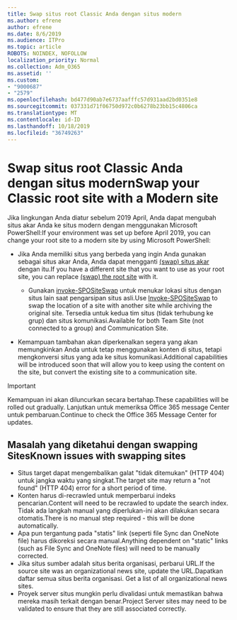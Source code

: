 ```yaml
---
title: Swap situs root Classic Anda dengan situs modern
ms.author: efrene
author: efrene
ms.date: 8/6/2019
ms.audience: ITPro
ms.topic: article
ROBOTS: NOINDEX, NOFOLLOW
localization_priority: Normal
ms.collection: Adm_O365
ms.assetid: ''
ms.custom:
- "9000687"
- "2579"
ms.openlocfilehash: bd477d90ab7e6737aafffc57d931aad2bd0351e8
ms.sourcegitcommit: 037331d71f06750d972c0b6278b23bb15c4806ca
ms.translationtype: MT
ms.contentlocale: id-ID
ms.lasthandoff: 10/18/2019
ms.locfileid: "36749263"
---
```

# <a name="swap-your-classic-root-site-with-a-modern-site"></a><span data-ttu-id="c34dd-102">Swap situs root Classic Anda dengan situs modern</span><span class="sxs-lookup"><span data-stu-id="c34dd-102">Swap your Classic root site with a Modern site</span></span>

<span data-ttu-id="c34dd-103">Jika lingkungan Anda diatur sebelum 2019 April, Anda dapat mengubah situs akar Anda ke situs modern dengan menggunakan Microsoft PowerShell:</span><span class="sxs-lookup"><span data-stu-id="c34dd-103">If your environment was set up before April 2019, you can change your root site to a modern site by using Microsoft PowerShell:</span></span>

- <span data-ttu-id="c34dd-104">Jika Anda memiliki situs yang berbeda yang ingin Anda gunakan sebagai situs akar Anda, Anda dapat mengganti [(swap) situs akar](https://docs.microsoft.com/sharepoint/modern-root-site) dengan itu.</span><span class="sxs-lookup"><span data-stu-id="c34dd-104">If you have a different site that you want to use as your root site, you can replace [(swap) the root site](https://docs.microsoft.com/sharepoint/modern-root-site) with it.</span></span> 
    - <span data-ttu-id="c34dd-105">Gunakan [invoke-SPOSiteSwap](https://docs.microsoft.com/powershell/module/sharepoint-online/invoke-spositeswap?view=sharepoint-ps) untuk menukar lokasi situs dengan situs lain saat pengarsipan situs asli.</span><span class="sxs-lookup"><span data-stu-id="c34dd-105">Use [Invoke-SPOSiteSwap](https://docs.microsoft.com/powershell/module/sharepoint-online/invoke-spositeswap?view=sharepoint-ps) to swap the location of a site with another site while archiving the original site.</span></span> <span data-ttu-id="c34dd-106">Tersedia untuk kedua tim situs (tidak terhubung ke grup) dan situs komunikasi.</span><span class="sxs-lookup"><span data-stu-id="c34dd-106">Available for both Team Site (not connected to a group) and Communication Site.</span></span> 

- <span data-ttu-id="c34dd-107">Kemampuan tambahan akan diperkenalkan segera yang akan memungkinkan Anda untuk tetap menggunakan konten di situs, tetapi mengkonversi situs yang ada ke situs komunikasi.</span><span class="sxs-lookup"><span data-stu-id="c34dd-107">Additional capabilities will be introduced soon that will allow you to keep using the content on the site, but convert the existing site to a communication site.</span></span> 
>[!Important]
><span data-ttu-id="c34dd-108">Kemampuan ini akan diluncurkan secara bertahap.</span><span class="sxs-lookup"><span data-stu-id="c34dd-108">These capabilities will be rolled out gradually.</span></span> <span data-ttu-id="c34dd-109">Lanjutkan untuk memeriksa Office 365 message Center untuk pembaruan.</span><span class="sxs-lookup"><span data-stu-id="c34dd-109">Continue to check the Office 365 Message Center for updates.</span></span> 

## <a name="known-issues-with-swapping-sites"></a><span data-ttu-id="c34dd-110">Masalah yang diketahui dengan swapping Sites</span><span class="sxs-lookup"><span data-stu-id="c34dd-110">Known issues with swapping sites</span></span>

- <span data-ttu-id="c34dd-111">Situs target dapat mengembalikan galat "tidak ditemukan" (HTTP 404) untuk jangka waktu yang singkat.</span><span class="sxs-lookup"><span data-stu-id="c34dd-111">The target site may return a "not found" (HTTP 404) error for a short period of time.</span></span>
- <span data-ttu-id="c34dd-112">Konten harus di-recrawled untuk memperbarui indeks pencarian.</span><span class="sxs-lookup"><span data-stu-id="c34dd-112">Content will need to be recrawled to update the search index.</span></span> <span data-ttu-id="c34dd-113">Tidak ada langkah manual yang diperlukan-ini akan dilakukan secara otomatis.</span><span class="sxs-lookup"><span data-stu-id="c34dd-113">There is no manual step required - this will be done automatically.</span></span>
- <span data-ttu-id="c34dd-114">Apa pun tergantung pada "statis" link (seperti file Sync dan OneNote file) harus dikoreksi secara manual.</span><span class="sxs-lookup"><span data-stu-id="c34dd-114">Anything dependent on "static" links (such as File Sync and OneNote files) will need to be manually corrected.</span></span>
- <span data-ttu-id="c34dd-115">Jika situs sumber adalah situs berita organisasi, perbarui URL.</span><span class="sxs-lookup"><span data-stu-id="c34dd-115">If the source site was an organizational news site, update the URL.</span></span><span data-ttu-id="c34dd-116">Dapatkan daftar semua situs berita organisasi.</span><span class="sxs-lookup"><span data-stu-id="c34dd-116"> Get a list of all organizational news sites.</span></span>
- <span data-ttu-id="c34dd-117">Proyek server situs mungkin perlu divalidasi untuk memastikan bahwa mereka masih terkait dengan benar.</span><span class="sxs-lookup"><span data-stu-id="c34dd-117">Project Server sites may need to be validated to ensure that they are still associated correctly.</span></span>





